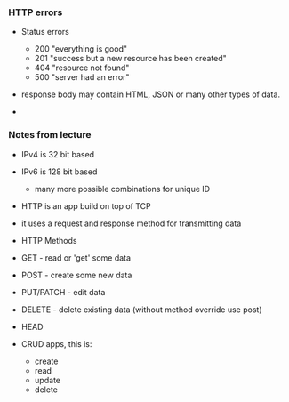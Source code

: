 ### HTTP errors

- Status errors
  - 200 "everything is good"
  - 201 "success but a new resource has been created"
  - 404 "resource not found"
  - 500 "server had an error"

- response body may contain HTML, JSON or many other types of data. 
- 

### Notes from lecture
- IPv4 is 32 bit based
- IPv6 is 128 bit based
  - many more possible combinations for unique ID

- HTTP is an app build on top of TCP
- it uses a request and response method for transmitting data
- HTTP Methods
 - GET - read or 'get' some data
 - POST - create some new data 
 - PUT/PATCH - edit data
 - DELETE - delete existing data (without method override use post)
 - HEAD

- CRUD apps, this is: 
  - create
  - read
  - update
  - delete